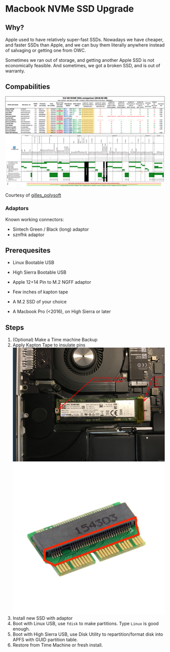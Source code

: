 # Macbook NVMe SSD Upgrade

## Why?

Apple used to have relatively super-fast SSDs.
Nowadays we have cheaper, and faster SSDs than Apple,
and we can buy them literally anywhere instead of salvaging or getting one from OWC.

Sometimes we ran out of storage, and getting another Apple SSD is not economically feasible.
And sometimes, we got a broken SSD, and is out of warranty.

## Compabilities

![](comparison.png)
![](upgrade-table.png)

Courtesy of [gilles_polysoft](https://forums.macrumors.com/threads/upgrading-2013-2014-macbook-pro-ssd-to-m-2-nvme.2034976/page-36#post-25795836)

### Adaptors

Known working connectors:

- Sintech Green / Black (long) adaptor
- sznfhk adaptor

## Prerequesites

- Linux Bootable USB
- High Sierra Bootable USB

- Apple 12+14 Pin to M.2 NGFF adaptor
- Few inches of kapton tape
- A M.2 SSD of your choice

- A Macbook Pro (<2016), on High Sierra or later

## Steps

1. (Optional) Make a Time machine Backup
2. Apply Kapton Tape to insulate pins
![](kapton-1.jpg)
![](kapton-2.jpg)
3. Install new SSD with adaptor
4. Boot with Linux USB, use `fdisk` to make partitions. Type `Linux` is good enough.
5. Boot with High Sierra USB, use Disk Utility to repartition/format disk into APFS with GUID partition table.
6. Restore from Time Machine or fresh install.
